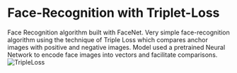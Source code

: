 # Face-Recognition with Triplet-Loss
Face Recognition algorithm built with FaceNet.
Very simple face-recognition algorithm using the technique of Triple Loss which compares anchor images with positive and negative images. Model used a pretrained 
Neural Network to encode face images into vectors and facilitate comparisons.
![TripleLoss](https://user-images.githubusercontent.com/110473221/188050561-1b8c865b-130f-4d27-aaa2-e6ddf0561400.jpg)

